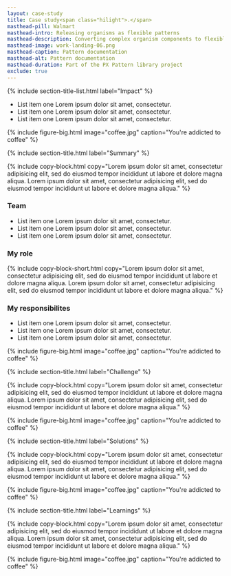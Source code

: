 ```yaml
---
layout: case-study
title: Case study<span class="hilight">.</span>
masthead-pill: Walmart
masthead-intro: Releasing organisms as flexible patterns
masthead-description: Converting complex organism components to flexible patterns, allowing for easier customization.
masthead-image: work-landing-06.png
masthead-caption: Pattern documentation
masthead-alt: Pattern documentation
masthead-duration: Part of the PX Pattern library project
exclude: true
---
```


{% include section-title-list.html label="Impact" %}

- List item one Lorem ipsum dolor sit amet, consectetur.
- List item one Lorem ipsum dolor sit amet, consectetur.
- List item one Lorem ipsum dolor sit amet, consectetur.

{% include figure-big.html image="coffee.jpg" caption="You're addicted to coffee" %}

{% include section-title.html label="Summary" %}

{% include copy-block.html copy="Lorem ipsum dolor sit amet, consectetur adipisicing elit, sed do eiusmod tempor incididunt ut labore et dolore magna aliqua. Lorem ipsum dolor sit amet, consectetur adipisicing elit, sed do eiusmod tempor incididunt ut labore et dolore magna aliqua." %}

### Team 

- List item one Lorem ipsum dolor sit amet, consectetur.
- List item one Lorem ipsum dolor sit amet, consectetur.
- List item one Lorem ipsum dolor sit amet, consectetur.

### My role 

{% include copy-block-short.html copy="Lorem ipsum dolor sit amet, consectetur adipisicing elit, sed do eiusmod tempor incididunt ut labore et dolore magna aliqua. Lorem ipsum dolor sit amet, consectetur adipisicing elit, sed do eiusmod tempor incididunt ut labore et dolore magna aliqua." %}

### My responsibilites 

- List item one Lorem ipsum dolor sit amet, consectetur.
- List item one Lorem ipsum dolor sit amet, consectetur.
- List item one Lorem ipsum dolor sit amet, consectetur.

{% include figure-big.html image="coffee.jpg" caption="You're addicted to coffee" %}

{% include section-title.html label="Challenge" %}

{% include copy-block.html copy="Lorem ipsum dolor sit amet, consectetur adipisicing elit, sed do eiusmod tempor incididunt ut labore et dolore magna aliqua. Lorem ipsum dolor sit amet, consectetur adipisicing elit, sed do eiusmod tempor incididunt ut labore et dolore magna aliqua." %}

{% include figure-big.html image="coffee.jpg" caption="You're addicted to coffee" %}

{% include section-title.html label="Solutions" %}

{% include copy-block.html copy="Lorem ipsum dolor sit amet, consectetur adipisicing elit, sed do eiusmod tempor incididunt ut labore et dolore magna aliqua. Lorem ipsum dolor sit amet, consectetur adipisicing elit, sed do eiusmod tempor incididunt ut labore et dolore magna aliqua." %}

{% include figure-big.html image="coffee.jpg" caption="You're addicted to coffee" %}

{% include section-title.html label="Learnings" %}

{% include copy-block.html copy="Lorem ipsum dolor sit amet, consectetur adipisicing elit, sed do eiusmod tempor incididunt ut labore et dolore magna aliqua. Lorem ipsum dolor sit amet, consectetur adipisicing elit, sed do eiusmod tempor incididunt ut labore et dolore magna aliqua." %}

{% include figure-big.html image="coffee.jpg" caption="You're addicted to coffee" %}